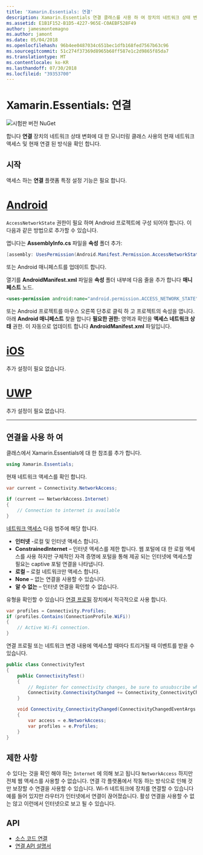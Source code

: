```yaml
---
title: 'Xamarin.Essentials: 연결'
description: Xamarin.Essentials 연결 클래스를 사용 하 여 장치의 네트워크 상태 변화에 대 한 모니터링는 현재 네트워크 액세스 및 현재 연결 된 방식을 확인할 수 있습니다.
ms.assetid: E1B1F152-B1D5-4227-965E-C0AEBF528F49
author: jamesmontemagno
ms.author: jamont
ms.date: 05/04/2018
ms.openlocfilehash: 96b4ee0487034c651bec1dfb168fed7567b63c96
ms.sourcegitcommit: 51c274f37369d8965b68ff587e1c2d9865f85da7
ms.translationtype: MT
ms.contentlocale: ko-KR
ms.lasthandoff: 07/30/2018
ms.locfileid: "39353700"
---
```

# <a name="xamarinessentials-connectivity"></a>Xamarin.Essentials: 연결

![시험판 버전 NuGet](~/media/shared/pre-release.png)

합니다 **연결** 장치의 네트워크 상태 변화에 대 한 모니터링 클래스 사용의 현재 네트워크 액세스 및 현재 연결 된 방식을 확인 합니다.

## <a name="getting-started"></a>시작

액세스 하는 **연결** 플랫폼 특정 설정 기능은 필요 합니다.

# <a name="androidtabandroid"></a>[Android](#tab/android)

`AccessNetworkState` 권한이 필요 하며 Android 프로젝트에 구성 되어야 합니다. 이 다음과 같은 방법으로 추가할 수 있습니다.

엽니다는 **AssemblyInfo.cs** 파일을 **속성** 폴더 추가:

```csharp
[assembly: UsesPermission(Android.Manifest.Permission.AccessNetworkState)]
```

또는 Android 매니페스트를 업데이트 합니다.

열기를 **AndroidManifest.xml** 파일을 **속성** 폴더 내부에 다음 줄을 추가 합니다 **매니페스트** 노드.

```xml
<uses-permission android:name="android.permission.ACCESS_NETWORK_STATE" />
```

또는 Android 프로젝트를 마우스 오른쪽 단추로 클릭 하 고 프로젝트의 속성을 엽니다. 아래 **Android 매니페스트** 찾을 합니다 **필요한 권한:** 영역과 확인을 **액세스 네트워크 상태** 권한. 이 자동으로 업데이트 합니다 **AndroidManifest.xml** 파일입니다.

# <a name="iostabios"></a>[iOS](#tab/ios)

추가 설정이 필요 없습니다.

# <a name="uwptabuwp"></a>[UWP](#tab/uwp)

추가 설정이 필요 없습니다.

-----

## <a name="using-connectivity"></a>연결을 사용 하 여

클래스에서 Xamarin.Essentials에 대 한 참조를 추가 합니다.

```csharp
using Xamarin.Essentials;
```

현재 네트워크 액세스를 확인 합니다.

```csharp
var current = Connectivity.NetworkAccess;

if (current == NetworkAccess.Internet)
{
    // Connection to internet is available
}
```

[네트워크 액세스](xref:Xamarin.Essentials.NetworkAccess) 다음 범주에 해당 합니다.

* **인터넷** -로컬 및 인터넷 액세스 합니다.
* **ConstrainedInternet** – 인터넷 액세스를 제한 합니다. 웹 포털에 대 한 로컬 액세스를 사용 하지만 구체적인 자격 증명에 포털을 통해 제공 되는 인터넷에 액세스할 필요는 captive 포털 연결을 나타냅니다.
* **로컬** – 로컬 네트워크만 액세스 합니다.
* **None** – 없는 연결을 사용할 수 있습니다.
* **알 수 없는** – 인터넷 연결을 확인할 수 없습니다.

유형을 확인할 수 있습니다 [연결 프로필](xref:Xamarin.Essentials.ConnectionProfile) 장치에서 적극적으로 사용 합니다.

```csharp
var profiles = Connectivity.Profiles;
if (profiles.Contains(ConnectionProfile.WiFi))
{
    // Active Wi-Fi connection.
}
```

연결 프로필 또는 네트워크 변경 내용에 액세스할 때마다 트리거될 때 이벤트를 받을 수 있습니다.

```csharp
public class ConnectivityTest
{
    public ConnectivityTest()
    {
        // Register for connectivity changes, be sure to unsubscribe when finished
        Connectivity.ConnectivityChanged += Connectivity_ConnectivityChanged;
    }

    void Connectivity_ConnectivityChanged(ConnectivityChangedEventArgs  e)
    {
        var access = e.NetworkAccess;
        var profiles = e.Profiles;
    }
}
```

## <a name="limitations"></a>제한 사항

수 있다는 것을 확인 해야 하는 `Internet` 에 의해 보고 됩니다 `NetworkAccess` 하지만 전체 웹 액세스를 사용할 수 없습니다. 연결 각 플랫폼에서 작동 하는 방식으로 인해 것만 보장할 수 연결을 사용할 수 있습니다. Wi-fi 네트워크에 장치를 연결할 수 있습니다 예를 들어 있지만 라우터가 인터넷에서 연결이 끊어졌습니다. 활성 연결을 사용할 수 없는 않고 이런에서 인터넷으로 보고 될 수 있습니다.

## <a name="api"></a>API

* [소스 코드 연결](https://github.com/xamarin/Essentials/tree/master/Xamarin.Essentials/Connectivity)
* [연결 API 설명서](xref:Xamarin.Essentials.Connectivity)
